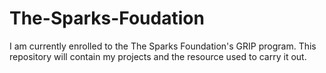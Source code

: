 # The-Sparks-Foudation
I am currently enrolled to the The Sparks Foundation's GRIP program. This repository will contain my projects and the resource used to carry it out.
